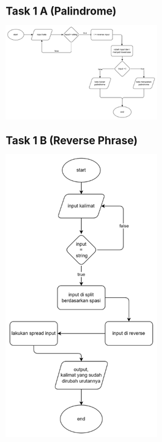 <h1>Task 1 A (Palindrome)</h1>
<img src="flowchart/task1a(palindrome).png" width="400" align="center" alt="task1a">

<h1>Task 1 B (Reverse Phrase)</h1>
<img src="flowchart/task1b(reversePhrase).png" width="400" align="center" alt="task1b">
